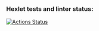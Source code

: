 ### Hexlet tests and linter status:
[![Actions Status](https://github.com/derzotanich/frontend-project-lvl1/workflows/hexlet-check/badge.svg)](https://github.com/derzotanich/frontend-project-lvl1/actions)